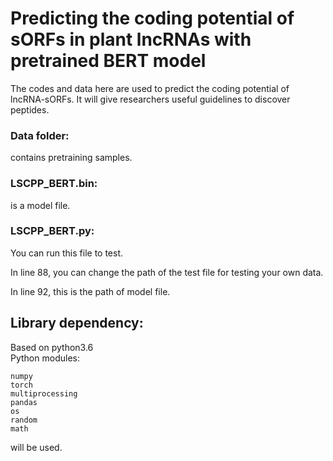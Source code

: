 # **Predicting the coding potential of** **sORFs in plant lncRNAs with pretrained BERT model** 
The codes and data here are used to predict the coding potential of lncRNA-sORFs. It will give researchers useful guidelines to discover peptides.

### Data folder:
contains pretraining samples.  
### LSCPP_BERT.bin:
is a model file.

### LSCPP_BERT.py:
You can run this file to test.

In line 88, you can change the path of the test file for testing your own data.

In line 92, this is the path of model file.

## Library dependency:
Based on python3.6  
Python modules:  

```
numpy
torch
multiprocessing
pandas
os
random
math
```
will be used. 